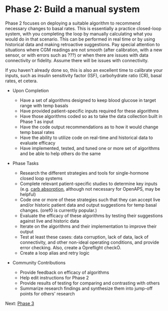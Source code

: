 # Phase 2: Build a manual system

Phase 2 focuses on deploying a suitable algorithm to recommend necessary changes to basal rates. This is essentially a practice closed-loop system, with you completing the loop by manually calculating what you would do in that scenario. This can be performed in real time or by using historical data and making retroactive suggestions. Pay special attention to situations where CGM readings are not smooth (after calibration, with a new sensor, or with errors such as ???) or when there are issues with data connectivity or fidelity. Assume there will be issues with connectivity.

If you haven't already done so, this is also an excellent time to calibrate your inputs, such as insulin sensitivity factor (ISF), carbohydrate ratio (CR), basal rates, et cetera.

* Upon Completion
    * Have a set of algorithms designed to keep blood glucose in target range with temp basals
    * Have provided patient-specific inputs required for these algorithms
    * Have those algorithms coded so as to take the data collection built in Phase 1 as input
    * Have the code output recommendations as to how it would change temp basal rates
    * Have the ability to utilize code on real-time and historical data to evaluate efficacy
    * Have implemented, tested, and tuned one or more set of algorithms and be able to help others do the same


* Phase Tasks
    * Research the different strategies and tools for single-hormone closed loop systems
    * Complete relevant patient-specific studies to determine key inputs (e.g. [carb absorption](http://diyps.org/2014/05/29/determining-your-carbohydrate-absorption-rate-diyps-lessons-learned/), although not necessary for OpenAPS, may be helpful)
    * Code one or more of these strategies such that they can accept live and/or historic patient data and output suggestions for temp basal changes. (oref0 is currently popular.)
    * Evaluate the efficacy of these algorithms by testing their suggestions against live and historic data
    * Iterate on the algorithms and their implementation to improve their output
    * Test at least these cases: data corruption, lack of data, lack of connectivity, and other non-ideal operating conditions, and provide error checking. Also, create a Òpreflight checkÓ.
    * Create a loop alias and retry logic


* Community Contributions
    * Provide feedback on efficacy of algorithms
    * Help edit instructions for Phase 2
    * Provide results of testing for comparing and contrasting with others
    * Summarize research findings and synthesize them into jump-off points for others' research

Next: [Phase 3](automate-system.md)
